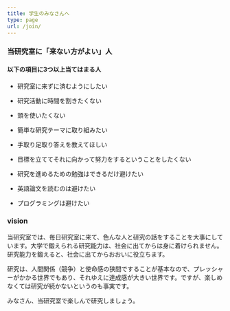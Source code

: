 ```yaml
---
title: 学生のみなさんへ
type: page
url: /join/
---
```


### 当研究室に「来ない方がよい」人

#### 以下の項目に3つ以上当てはまる人

- 研究室に来ずに済むようにしたい

- 研究活動に時間を割きたくない

- 頭を使いたくない

- 簡単な研究テーマに取り組みたい

- 手取り足取り答えを教えてほしい

- 目標を立ててそれに向かって努力をするということをしたくない

- 研究を進めるための勉強はできるだけ避けたい

- 英語論文を読むのは避けたい

- プログラミングは避けたい

### vision

当研究室では、毎日研究室に来て、色んな人と研究の話をすることを大事にしています。大学で鍛えられる研究能力は、社会に出てからは身に着けられません。研究能力を鍛えると、社会に出てからおおいに役立ちます。

研究は、人間関係（競争）と使命感の狭間ですることが基本なので、プレッシャーがかかる世界でもあり、それゆえに達成感が大きい世界です。ですが、楽しめなくては研究が続かないというのも事実です。

みなさん、当研究室で楽しんで研究しましょう。

